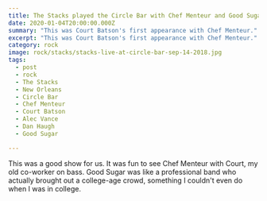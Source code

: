 ```yaml
---
title: The Stacks played the Circle Bar with Chef Menteur and Good Sugar.
date: 2020-01-04T20:00:00.000Z
summary: "This was Court Batson's first appearance with Chef Menteur."
excerpt: "This was Court Batson's first appearance with Chef Menteur."
category: rock
image: rock/stacks/stacks-live-at-circle-bar-sep-14-2018.jpg
tags:
  - post 
  - rock
  - The Stacks
  - New Orleans
  - Circle Bar
  - Chef Menteur
  - Court Batson
  - Alec Vance
  - Dan Haugh
  - Good Sugar

---
```


This was a good show for us. It was fun to see Chef Menteur with Court, my old co-worker on bass. Good Sugar was like a professional band who actually brought out a college-age crowd, something I couldn't even do when I was in college.